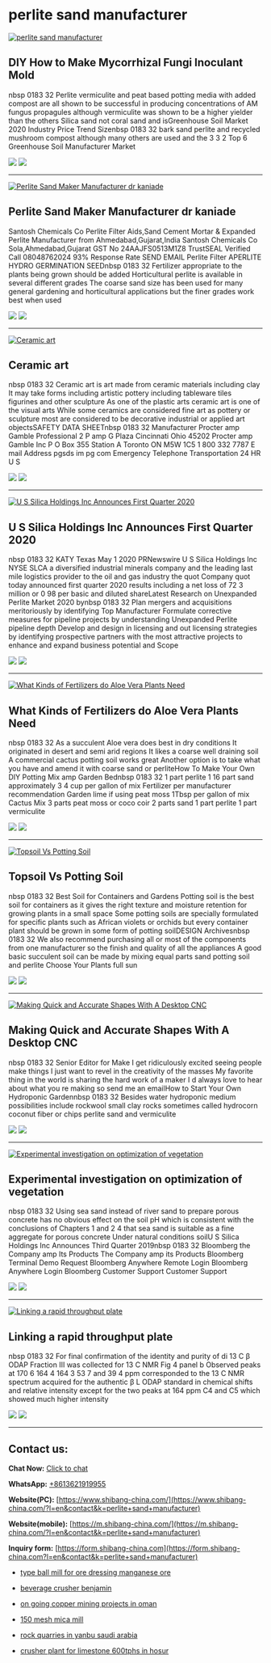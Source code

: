 # perlite sand manufacturer

<a href="https://swt.shibang-china.com/?l=en&img&k=perlite+sand+manufacturer" target="_blank">![perlite sand manufacturer](http://static.shibang-china.com/all-800x300/681.jpg)</a>

## DIY How to Make Mycorrhizal Fungi Inoculant Mold
nbsp 0183 32 Perlite vermiculite and peat based potting media with added compost are all shown to be successful in producing concentrations of AM fungus propagules although vermiculite was shown to be a higher yielder than the others Silica sand not coral sand and isGreenhouse Soil Market 2020 Industry Price Trend Sizenbsp 0183 32 bark sand perlite and recycled mushroom compost although many others are used and the 3 3 2 Top 6 Greenhouse Soil Manufacturer Market


<a href="https://whatsapp.shibangsoft.com/WhatsApp.php" target="_blank" title="WhatsApp">![](http://static.shibang-china.com/icon/whatsapp.png)</a> <a href="https://swt.shibang-china.com/?l=en&icon&k=perlite+sand+manufacturer" target="_blank">![](http://static.shibang-china.com/icon/chat-en.png)</a>

---

<a href="https://swt.shibang-china.com/?l=en&img&k=perlite+sand+manufacturer" target="_blank">![Perlite Sand Maker Manufacturer dr kaniade](http://static.shibang-china.com/all-800x300/1293.jpg)</a>

## Perlite Sand Maker Manufacturer dr kaniade
Santosh Chemicals Co Perlite Filter Aids,Sand Cement Mortar & Expanded Perlite Manufacturer from Ahmedabad,Gujarat,India Santosh Chemicals Co Sola,Ahmedabad,Gujarat GST No 24AAJFS0513M1Z8 TrustSEAL Verified Call 08048762024 93% Response Rate SEND EMAIL Perlite Filter APERLITE HYDRO GERMINATION SEEDnbsp 0183 32 Fertilizer appropriate to the plants being grown should be added Horticultural perlite is available in several different grades The coarse sand size has been used for many general gardening and horticultural applications but the finer grades work best when used


<a href="https://whatsapp.shibangsoft.com/WhatsApp.php" target="_blank" title="WhatsApp">![](http://static.shibang-china.com/icon/whatsapp.png)</a> <a href="https://swt.shibang-china.com/?l=en&icon&k=perlite+sand+manufacturer" target="_blank">![](http://static.shibang-china.com/icon/chat-en.png)</a>

---

<a href="https://swt.shibang-china.com/?l=en&img&k=perlite+sand+manufacturer" target="_blank">![Ceramic art](http://static.shibang-china.com/all-800x300/885.jpg)</a>

## Ceramic art
nbsp 0183 32 Ceramic art is art made from ceramic materials including clay It may take forms including artistic pottery including tableware tiles figurines and other sculpture As one of the plastic arts ceramic art is one of the visual arts While some ceramics are considered fine art as pottery or sculpture most are considered to be decorative industrial or applied art objectsSAFETY DATA SHEETnbsp 0183 32 Manufacturer Procter amp Gamble Professional 2 P amp G Plaza Cincinnati Ohio 45202 Procter amp Gamble Inc P O Box 355 Station A Toronto ON M5W 1C5 1 800 332 7787 E mail Address pgsds im pg com Emergency Telephone Transportation 24 HR U S


<a href="https://whatsapp.shibangsoft.com/WhatsApp.php" target="_blank" title="WhatsApp">![](http://static.shibang-china.com/icon/whatsapp.png)</a> <a href="https://swt.shibang-china.com/?l=en&icon&k=perlite+sand+manufacturer" target="_blank">![](http://static.shibang-china.com/icon/chat-en.png)</a>

---

<a href="https://swt.shibang-china.com/?l=en&img&k=perlite+sand+manufacturer" target="_blank">![U S Silica Holdings Inc Announces First Quarter 2020](http://static.shibang-china.com/all-800x300/4.jpg)</a>

## U S Silica Holdings Inc Announces First Quarter 2020
nbsp 0183 32 KATY Texas May 1 2020 PRNewswire  U S Silica Holdings Inc NYSE SLCA a diversified industrial minerals company and the leading last mile logistics provider to the oil and gas industry the quot Company quot today announced first quarter 2020 results including a net loss of 72 3 million or 0 98 per basic and diluted shareLatest Research on Unexpanded Perlite Market 2020 bynbsp 0183 32 Plan mergers and acquisitions meritoriously by identifying Top Manufacturer Formulate corrective measures for pipeline projects by understanding Unexpanded Perlite pipeline depth Develop and design in licensing and out licensing strategies by identifying prospective partners with the most attractive projects to enhance and expand business potential and Scope


<a href="https://whatsapp.shibangsoft.com/WhatsApp.php" target="_blank" title="WhatsApp">![](http://static.shibang-china.com/icon/whatsapp.png)</a> <a href="https://swt.shibang-china.com/?l=en&icon&k=perlite+sand+manufacturer" target="_blank">![](http://static.shibang-china.com/icon/chat-en.png)</a>

---

<a href="https://swt.shibang-china.com/?l=en&img&k=perlite+sand+manufacturer" target="_blank">![What Kinds of Fertilizers do Aloe Vera Plants Need](http://static.shibang-china.com/all-800x300/1493.jpg)</a>

## What Kinds of Fertilizers do Aloe Vera Plants Need
nbsp 0183 32 As a succulent Aloe vera does best in dry conditions It originated in desert and semi arid regions It likes a coarse well draining soil A commercial cactus potting soil works great Another option is to take what you have and amend it with coarse sand or perliteHow To Make Your Own DIY Potting Mix amp Garden Bednbsp 0183 32 1 part perlite 1 16 part sand approximately 3 4 cup per gallon of mix Fertilizer per manufacturer recommendation Garden lime if using peat moss 1Tbsp per gallon of mix Cactus Mix 3 parts peat moss or coco coir 2 parts sand 1 part perlite 1 part vermiculite


<a href="https://whatsapp.shibangsoft.com/WhatsApp.php" target="_blank" title="WhatsApp">![](http://static.shibang-china.com/icon/whatsapp.png)</a> <a href="https://swt.shibang-china.com/?l=en&icon&k=perlite+sand+manufacturer" target="_blank">![](http://static.shibang-china.com/icon/chat-en.png)</a>

---

<a href="https://swt.shibang-china.com/?l=en&img&k=perlite+sand+manufacturer" target="_blank">![Topsoil Vs Potting Soil](http://static.shibang-china.com/all-800x300/383.jpg)</a>

## Topsoil Vs Potting Soil
nbsp 0183 32 Best Soil for Containers and Gardens Potting soil is the best soil for containers as it gives the right texture and moisture retention for growing plants in a small space Some potting soils are specially formulated for specific plants such as African violets or orchids but every container plant should be grown in some form of potting soilDESIGN Archivesnbsp 0183 32 We also recommend purchasing all or most of the components from one manufacturer so the finish and quality of all the appliances A good basic succulent soil can be made by mixing equal parts sand potting soil and perlite Choose Your Plants full sun


<a href="https://whatsapp.shibangsoft.com/WhatsApp.php" target="_blank" title="WhatsApp">![](http://static.shibang-china.com/icon/whatsapp.png)</a> <a href="https://swt.shibang-china.com/?l=en&icon&k=perlite+sand+manufacturer" target="_blank">![](http://static.shibang-china.com/icon/chat-en.png)</a>

---

<a href="https://swt.shibang-china.com/?l=en&img&k=perlite+sand+manufacturer" target="_blank">![Making Quick and Accurate Shapes With A Desktop CNC](http://static.shibang-china.com/all-800x300/36.jpg)</a>

## Making Quick and Accurate Shapes With A Desktop CNC
nbsp 0183 32 Senior Editor for Make I get ridiculously excited seeing people make things I just want to revel in the creativity of the masses My favorite thing in the world is sharing the hard work of a maker I d always love to hear about what you re making so send me an emailHow to Start Your Own Hydroponic Gardennbsp 0183 32 Besides water hydroponic medium possibilities include rockwool small clay rocks sometimes called hydrocorn coconut fiber or chips perlite sand and vermiculite


<a href="https://whatsapp.shibangsoft.com/WhatsApp.php" target="_blank" title="WhatsApp">![](http://static.shibang-china.com/icon/whatsapp.png)</a> <a href="https://swt.shibang-china.com/?l=en&icon&k=perlite+sand+manufacturer" target="_blank">![](http://static.shibang-china.com/icon/chat-en.png)</a>

---

<a href="https://swt.shibang-china.com/?l=en&img&k=perlite+sand+manufacturer" target="_blank">![Experimental investigation on optimization of vegetation](http://static.shibang-china.com/all-800x300/825.jpg)</a>

## Experimental investigation on optimization of vegetation
nbsp 0183 32 Using sea sand instead of river sand to prepare porous concrete has no obvious effect on the soil pH which is consistent with the conclusions of Chapters 1 and 2 4 that sea sand is suitable as a fine aggregate for porous concrete Under natural conditions soilU S Silica Holdings Inc Announces Third Quarter 2019nbsp 0183 32 Bloomberg the Company amp Its Products The Company amp its Products Bloomberg Terminal Demo Request Bloomberg Anywhere Remote Login Bloomberg Anywhere Login Bloomberg Customer Support Customer Support


<a href="https://whatsapp.shibangsoft.com/WhatsApp.php" target="_blank" title="WhatsApp">![](http://static.shibang-china.com/icon/whatsapp.png)</a> <a href="https://swt.shibang-china.com/?l=en&icon&k=perlite+sand+manufacturer" target="_blank">![](http://static.shibang-china.com/icon/chat-en.png)</a>

---

<a href="https://swt.shibang-china.com/?l=en&img&k=perlite+sand+manufacturer" target="_blank">![Linking a rapid throughput plate](http://static.shibang-china.com/all-800x300/323.jpg)</a>

## Linking a rapid throughput plate
nbsp 0183 32 For final confirmation of the identity and purity of di 13 C β ODAP Fraction III was collected for 13 C NMR Fig 4 panel b Observed peaks at 170 6 164 4 164 3 53 7 and 39 4 ppm corresponded to the 13 C NMR spectrum acquired for the authentic β L ODAP standard in chemical shifts and relative intensity except for the two peaks at 164 ppm C4 and C5 which showed much higher intensity

<a href="https://whatsapp.shibangsoft.com/WhatsApp.php" target="_blank" title="WhatsApp">![](http://static.shibang-china.com/icon/whatsapp.png)</a> <a href="https://swt.shibang-china.com/?l=en&icon&k=perlite+sand+manufacturer" target="_blank">![](http://static.shibang-china.com/icon/chat-en.png)</a>

---
## Contact us:

**Chat Now:** [Click to chat](https://swt.shibang-china.com?l=en&contact&k=perlite+sand+manufacturer)

**WhatsApp:**  [+8613621919955](https://whatsapp.shibangsoft.com/WhatsApp.php)

**Website(PC):** [https://www.shibang-china.com/](https://www.shibang-china.com/?l=en&contact&k=perlite+sand+manufacturer)

**Website(mobile):** [https://m.shibang-china.com/](https://m.shibang-china.com/?l=en&contact&k=perlite+sand+manufacturer)

**Inquiry form:** [https://form.shibang-china.com](https://form.shibang-china.com?l=en&contact&k=perlite+sand+manufacturer)

* [type ball mill for ore dressing manganese ore](../164/type%20ball%20mill%20for%20ore%20dressing%20manganese%20ore.md)

* [beverage crusher benjamin](../169/beverage%20crusher%20benjamin.md)

* [on going copper mining projects in oman](../164/on%20going%20copper%20mining%20projects%20in%20oman.md)

* [150 mesh mica mill](../163/150%20mesh%20mica%20mill.md)

* [rock quarries in yanbu saudi arabia](../161/rock%20quarries%20in%20yanbu%20saudi%20arabia.md)

* [crusher plant for limestone 600tphs in hosur](../166/crusher%20plant%20for%20limestone%20600tphs%20in%20hosur.md)